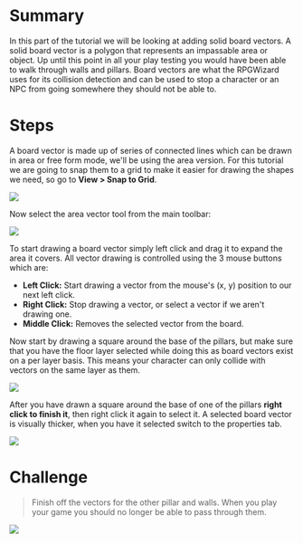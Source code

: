 # Summary
In this part of the tutorial we will be looking at adding solid board vectors. A solid board vector is a polygon that represents an impassable area or object. Up until this point in all your play testing you would have been able to walk through walls and pillars. Board vectors are what the RPGWizard uses for its collision detection and can be used to stop a character or an NPC from going somewhere they should not be able to.

# Steps
A board vector is made up of series of connected lines which can be drawn in area or free form mode, we'll be using the area version. For this tutorial we are going to snap them to a grid to make it easier for drawing the shapes we need, so go to **View > Snap to Grid**.

![](images/my_first_game/07_new_vector/images/1.png)

Now select the area vector tool from the main toolbar:

![](images/my_first_game/07_new_vector/images/2.png)

To start drawing a board vector simply left click and drag it to expand the area it covers. All vector drawing is controlled using the 3 mouse buttons which are:

* **Left Click:** Start drawing a vector from the mouse's (x, y) position to our next left click.
* **Right Click:** Stop drawing a vector, or select a vector if we aren't drawing one.
* **Middle Click:** Removes the selected vector from the board.

Now start by drawing a square around the base of the pillars, but make sure that you have the floor layer selected while doing this as board vectors exist on a per layer basis. This means your character can only collide with vectors on the same layer as them.

![](images/my_first_game/07_new_vector/images/3.png)

After you have drawn a square around the base of one of the pillars **right click to finish it**, then right click it again to select it. A selected board vector is visually thicker, when you have it selected switch to the properties tab.

![](images/my_first_game/07_new_vector/images/4.png)

# Challenge
> Finish off the vectors for the other pillar and walls. When you play your game you should no longer be able to pass through them.

![](images/my_first_game/07_new_vector/images/5.png)
